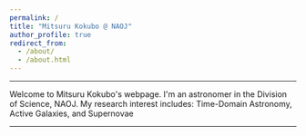 ```yaml
---
permalink: /
title: "Mitsuru Kokubo @ NAOJ"
author_profile: true
redirect_from: 
  - /about/
  - /about.html
---
```


------

Welcome to Mitsuru Kokubo's webpage.
I'm an astronomer in the Division of Science, NAOJ. 
My research interest includes:
    Time-Domain Astronomy, 
    Active Galaxies, 
    and
    Supernovae

------

